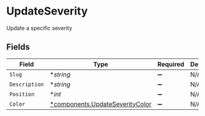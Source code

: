 # UpdateSeverity

Update a specific severity


## Fields

| Field                                                                             | Type                                                                              | Required                                                                          | Description                                                                       |
| --------------------------------------------------------------------------------- | --------------------------------------------------------------------------------- | --------------------------------------------------------------------------------- | --------------------------------------------------------------------------------- |
| `Slug`                                                                            | **string*                                                                         | :heavy_minus_sign:                                                                | N/A                                                                               |
| `Description`                                                                     | **string*                                                                         | :heavy_minus_sign:                                                                | N/A                                                                               |
| `Position`                                                                        | **int*                                                                            | :heavy_minus_sign:                                                                | N/A                                                                               |
| `Color`                                                                           | [*components.UpdateSeverityColor](../../models/components/updateseveritycolor.md) | :heavy_minus_sign:                                                                | N/A                                                                               |